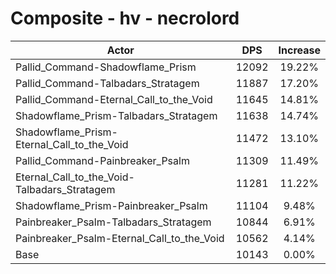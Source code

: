 # Composite - hv - necrolord
| Actor | DPS | Increase |
|---|:---:|:---:|
|Pallid_Command-Shadowflame_Prism|12092|19.22%|
|Pallid_Command-Talbadars_Stratagem|11887|17.20%|
|Pallid_Command-Eternal_Call_to_the_Void|11645|14.81%|
|Shadowflame_Prism-Talbadars_Stratagem|11638|14.74%|
|Shadowflame_Prism-Eternal_Call_to_the_Void|11472|13.10%|
|Pallid_Command-Painbreaker_Psalm|11309|11.49%|
|Eternal_Call_to_the_Void-Talbadars_Stratagem|11281|11.22%|
|Shadowflame_Prism-Painbreaker_Psalm|11104|9.48%|
|Painbreaker_Psalm-Talbadars_Stratagem|10844|6.91%|
|Painbreaker_Psalm-Eternal_Call_to_the_Void|10562|4.14%|
|Base|10143|0.00%|
